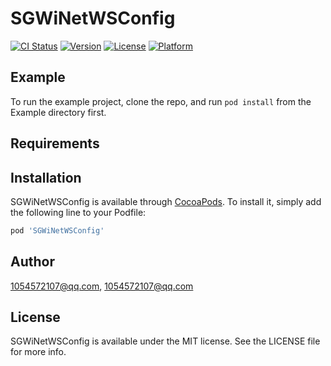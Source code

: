 # SGWiNetWSConfig

[![CI Status](https://img.shields.io/travis/1054572107@qq.com/SGWiNetWSConfig.svg?style=flat)](https://travis-ci.org/1054572107@qq.com/SGWiNetWSConfig)
[![Version](https://img.shields.io/cocoapods/v/SGWiNetWSConfig.svg?style=flat)](https://cocoapods.org/pods/SGWiNetWSConfig)
[![License](https://img.shields.io/cocoapods/l/SGWiNetWSConfig.svg?style=flat)](https://cocoapods.org/pods/SGWiNetWSConfig)
[![Platform](https://img.shields.io/cocoapods/p/SGWiNetWSConfig.svg?style=flat)](https://cocoapods.org/pods/SGWiNetWSConfig)

## Example

To run the example project, clone the repo, and run `pod install` from the Example directory first.

## Requirements

## Installation

SGWiNetWSConfig is available through [CocoaPods](https://cocoapods.org). To install
it, simply add the following line to your Podfile:

```ruby
pod 'SGWiNetWSConfig'
```

## Author

1054572107@qq.com, 1054572107@qq.com

## License

SGWiNetWSConfig is available under the MIT license. See the LICENSE file for more info.
